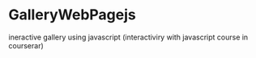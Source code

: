 # GalleryWebPagejs
ineractive gallery using javascript (interactiviry with javascript course in courserar)
